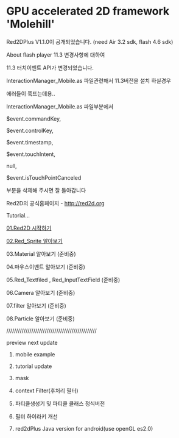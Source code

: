 # GPU accelerated 2D framework 'Molehill' #

Red2DPlus V1.1.0이 공개되었습니다. (need Air 3.2 sdk, flash 4.6 sdk)

About flash player 11.3 변경사항에 대하여<p>
11.3 터치이벤트 API가 변경되었습니다.<p>
InteractionManager_Mobile.as 파일관련해서 11.3버전을 설치 하실경우 <p>
에러들이 쭉뜨는데용..<p>
InteractionManager_Mobile.as 파일부분에서<p>
$event.commandKey,<p>
$event.controlKey, <p>
$event.timestamp, <p>
$event.touchIntent,<p>
null,<p>
$event.isTouchPointCanceled<p>
부분을 삭제해 주시면 잘 돌아갑니다<p>


Red2D의 공식홈페이지 - <a href='http://red2d.org'>http://red2d.org</a>
<p />
Tutorial...<br>
<p />
<p><a href='http://red2d.cafe24.com/wordpress/?page_id=496' title='Red2D 시작하기'>01.Red2D 시작하기</a><p />
<a href='http://red2d.cafe24.com/wordpress/?page_id=535'>02.Red_Sprite 알아보기</a><p />
03.Material 알아보기 (준비중)<p />
04.마우스이벤트 알아보기 (준비중)<p />
05.Red_Textfiled , Red_InputTextField (준비중)<p />
06.Camera 알아보기 (준비중)<p />
07.filter 알아보기 (준비중)<p />
08.Particle 알아보기 (준비중)</p>

///////////////////////////////////////////////<p />
preview next update<p />
1. mobile example<p />
2. tutorial update<p />
3. mask <p />
4. context Filter(후처리 필터)<p />
5. 파티클생성기 및 파티클 클래스 정식버전 <p />
6. 필터 하이라키 개선<p />
7. red2dPlus Java version for android(use openGL es2.0)